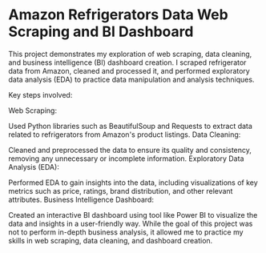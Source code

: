 # Amazon Refrigerators Data Web Scraping and BI Dashboard
This project demonstrates my exploration of web scraping, data cleaning, and business intelligence (BI) dashboard creation. I scraped refrigerator data from Amazon, cleaned and processed it, and performed exploratory data analysis (EDA) to practice data manipulation and analysis techniques.

Key steps involved:

Web Scraping:

Used Python libraries such as BeautifulSoup and Requests to extract data related to refrigerators from Amazon's product listings.
Data Cleaning:

Cleaned and preprocessed the data to ensure its quality and consistency, removing any unnecessary or incomplete information.
Exploratory Data Analysis (EDA):

Performed EDA to gain insights into the data, including visualizations of key metrics such as price, ratings, brand distribution, and other relevant attributes.
Business Intelligence Dashboard:

Created an interactive BI dashboard using tool like Power BI to visualize the data and insights in a user-friendly way.
While the goal of this project was not to perform in-depth business analysis, it allowed me to practice my skills in web scraping, data cleaning, and dashboard creation.
